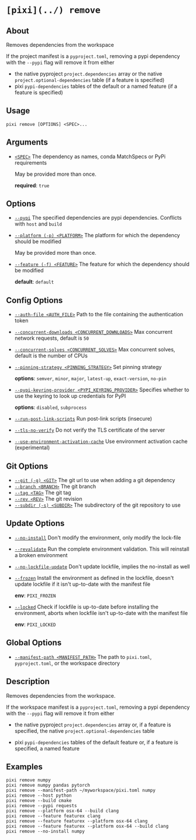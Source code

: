 # `[pixi](../) remove`

## About

Removes dependencies from the workspace

If the project manifest is a `pyproject.toml`, removing a pypi dependency with the `--pypi` flag will remove it from either

- the native pyproject `project.dependencies` array or the native `project.optional-dependencies` table (if a feature is specified)
- pixi `pypi-dependencies` tables of the default or a named feature (if a feature is specified)

## Usage

```text
pixi remove [OPTIONS] <SPEC>...

```

## Arguments

- [`<SPEC>`](#arg-%3CSPEC%3E) The dependency as names, conda MatchSpecs or PyPi requirements

  May be provided more than once.

  **required**: `true`

## Options

- [`--pypi`](#arg---pypi) The specified dependencies are pypi dependencies. Conflicts with `host` and `build`

- [`--platform (-p) <PLATFORM>`](#arg---platform) The platform for which the dependency should be modified

  May be provided more than once.

- [`--feature (-f) <FEATURE>`](#arg---feature) The feature for which the dependency should be modified

  **default**: `default`

## Config Options

- [`--auth-file <AUTH_FILE>`](#arg---auth-file) Path to the file containing the authentication token

- [`--concurrent-downloads <CONCURRENT_DOWNLOADS>`](#arg---concurrent-downloads) Max concurrent network requests, default is `50`

- [`--concurrent-solves <CONCURRENT_SOLVES>`](#arg---concurrent-solves) Max concurrent solves, default is the number of CPUs

- [`--pinning-strategy <PINNING_STRATEGY>`](#arg---pinning-strategy) Set pinning strategy

  **options**: `semver`, `minor`, `major`, `latest-up`, `exact-version`, `no-pin`

- [`--pypi-keyring-provider <PYPI_KEYRING_PROVIDER>`](#arg---pypi-keyring-provider) Specifies whether to use the keyring to look up credentials for PyPI

  **options**: `disabled`, `subprocess`

- [`--run-post-link-scripts`](#arg---run-post-link-scripts) Run post-link scripts (insecure)

- [`--tls-no-verify`](#arg---tls-no-verify) Do not verify the TLS certificate of the server

- [`--use-environment-activation-cache`](#arg---use-environment-activation-cache) Use environment activation cache (experimental)

## Git Options

- [`--git (-g) <GIT>`](#arg---git) The git url to use when adding a git dependency
- [`--branch <BRANCH>`](#arg---branch) The git branch
- [`--tag <TAG>`](#arg---tag) The git tag
- [`--rev <REV>`](#arg---rev) The git revision
- [`--subdir (-s) <SUBDIR>`](#arg---subdir) The subdirectory of the git repository to use

## Update Options

- [`--no-install`](#arg---no-install) Don't modify the environment, only modify the lock-file

- [`--revalidate`](#arg---revalidate) Run the complete environment validation. This will reinstall a broken environment

- [`--no-lockfile-update`](#arg---no-lockfile-update) Don't update lockfile, implies the no-install as well

- [`--frozen`](#arg---frozen) Install the environment as defined in the lockfile, doesn't update lockfile if it isn't up-to-date with the manifest file

  **env**: `PIXI_FROZEN`

- [`--locked`](#arg---locked) Check if lockfile is up-to-date before installing the environment, aborts when lockfile isn't up-to-date with the manifest file

  **env**: `PIXI_LOCKED`

## Global Options

- [`--manifest-path <MANIFEST_PATH>`](#arg---manifest-path) The path to `pixi.toml`, `pyproject.toml`, or the workspace directory

## Description

Removes dependencies from the workspace.

If the workspace manifest is a `pyproject.toml`, removing a pypi dependency with the `--pypi` flag will remove it from either

- the native pyproject `project.dependencies` array or, if a feature is specified, the native `project.optional-dependencies` table

- pixi `pypi-dependencies` tables of the default feature or, if a feature is specified, a named feature

## Examples

```shell
pixi remove numpy
pixi remove numpy pandas pytorch
pixi remove --manifest-path ~/myworkspace/pixi.toml numpy
pixi remove --host python
pixi remove --build cmake
pixi remove --pypi requests
pixi remove --platform osx-64 --build clang
pixi remove --feature featurex clang
pixi remove --feature featurex --platform osx-64 clang
pixi remove --feature featurex --platform osx-64 --build clang
pixi remove --no-install numpy

```
